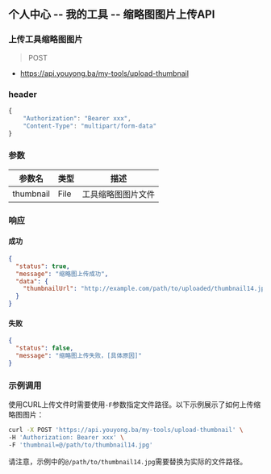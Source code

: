 ## 个人中心 -- 我的工具 -- 缩略图图片上传API
### 上传工具缩略图图片

> POST

- https://api.youyong.ba/my-tools/upload-thumbnail

### header

```javascript
{
    "Authorization": "Bearer xxx",
    "Content-Type": "multipart/form-data"
}
```

### 参数

| 参数名    | 类型  | 描述               |
| --------- | ----- | ------------------ |
| thumbnail | File  | 工具缩略图图片文件 |

### 响应

#### 成功

```json
{
  "status": true,
  "message": "缩略图上传成功",
  "data": {
    "thumbnailUrl": "http://example.com/path/to/uploaded/thumbnail14.jpg"
  }
}
```

#### 失败

```json
{
  "status": false,
  "message": "缩略图上传失败，[具体原因]"
}
```

### 示例调用

使用CURL上传文件时需要使用`-F`参数指定文件路径。以下示例展示了如何上传缩略图图片：

```bash
curl -X POST 'https://api.youyong.ba/my-tools/upload-thumbnail' \
-H 'Authorization: Bearer xxx' \
-F 'thumbnail=@/path/to/thumbnail14.jpg'
```

请注意，示例中的`@/path/to/thumbnail14.jpg`需要替换为实际的文件路径。